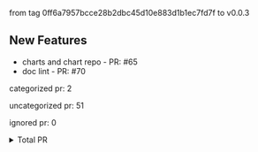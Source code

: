 from tag 0ff6a7957bcce28b2dbc45d10e883d1b1ec7fd7f to v0.0.3

## New Features

- charts and chart repo - PR: #65
- doc lint - PR: #70



categorized pr: 2

uncategorized pr: 51

ignored pr: 0

<details>
<summary>Total PR</summary>

https://github.com/spidernet-io/spiderpool/compare/0ff6a7957bcce28b2dbc45d10e883d1b1ec7fd7f...v0.0.3
</details>